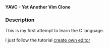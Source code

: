 #### YAVC - Yet Another Vim Clone

### Description
This is my first attempt to learn the C language.

I just follow the tutorial [create own editor](https://viewsourcecode.org/snaptoken/kilo/index.html)


